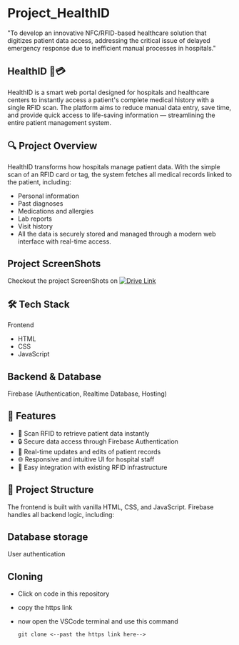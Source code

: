 # Project_HealthID
"To develop an innovative NFC/RFID-based healthcare solution that digitizes patient data access, addressing the critical issue of delayed emergency response due to inefficient manual processes in hospitals."
## HealthID 🏥💳
HealthID is a smart web portal designed for hospitals and healthcare centers to instantly access a patient's complete medical history with a single RFID scan. The platform 
aims to reduce manual data entry, save time, and provide quick access to life-saving information — streamlining the entire patient management system.

## 🔍 Project Overview
HealthID transforms how hospitals manage patient data. With the simple scan of an RFID card or tag, the system fetches all medical records linked to the patient, including:

 - Personal information
 - Past diagnoses
 - Medications and allergies
 - Lab reports
 - Visit history
 - All the data is securely stored and managed through a modern web interface with real-time access.

## Project ScreenShots
   Checkout the project ScreenShots on 
   [![Drive Link](https://img.shields.io/badge/Google%20Drive-Download-blue?logo=google-drive&logoColor=white)](https://drive.google.com/drive/u/2/home)

   

## 🛠️ Tech Stack
Frontend
 - HTML
 - CSS
 - JavaScript

## Backend & Database
  Firebase (Authentication, Realtime Database, Hosting)

## 🚀 Features
- 📇 Scan RFID to retrieve patient data instantly
- 🔒 Secure data access through Firebase Authentication
- 📝 Real-time updates and edits of patient records
- 🌐 Responsive and intuitive UI for hospital staff
- 📁 Easy integration with existing RFID infrastructure

## 📂 Project Structure
   The frontend is built with vanilla HTML, CSS, and JavaScript. Firebase handles all backend logic, including:

## Database storage
   User authentication

## Cloning 
 - Click on code in this repository
 - copy the https link
 - now open the VSCode terminal and use this command

       git clone <--past the https link here-->
